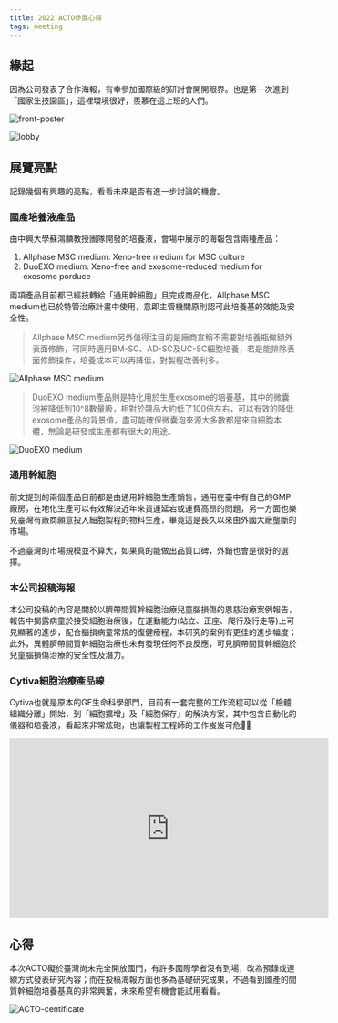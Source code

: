 ```yaml
---
title: 2022 ACTO參展心得
tags: meeting
---
```


## 緣起

因為公司發表了合作海報，有幸參加國際級的研討會開開眼界。也是第一次進到「國家生技園區」，這裡環境很好，羨慕在這上班的人們。

![front-poster](https://i.imgur.com/JbR7JW4.jpg)

![lobby](https://i.imgur.com/4fd3wtX.jpg)

## 展覽亮點

記錄幾個有興趣的亮點，看看未來是否有進一步討論的機會。

### 國產培養液產品

由中興大學蘇鴻麟教授團隊開發的培養液，會場中展示的海報包含兩種產品：

1. Allphase MSC medium: Xeno-free medium for MSC culture
2. DuoEXO medium: Xeno-free and exosome-reduced medium for exosome porduce

兩項產品目前都已經技轉給「通用幹細胞」且完成商品化，Allphase MSC medium也已於特管治療計畫中使用，意即主管機關原則認可此培養基的效能及安全性。

> Allphase MSC medium另外值得注目的是廠商宣稱不需要對培養瓶做額外表面修飾，可同時適用BM-SC、AD-SC及UC-SC細胞培養，若是能排除表面修飾操作，培養成本可以再降低，對製程改善利多。

![Allphase MSC medium](https://i.imgur.com/C68o323.jpg)

> DuoEXO medium產品則是特化用於生產exosome的培養基，其中的微囊泡被降低到10^8數量級，相對於競品大約低了100倍左右，可以有效的降低exosome產品的背景值，盡可能確保微囊泡來源大多數都是來自細胞本體，無論是研發或生產都有很大的用途。

![DuoEXO medium](https://i.imgur.com/UkWajdF.png)

### 通用幹細胞

前文提到的兩個產品目前都是由通用幹細胞生產銷售，通用在臺中有自己的GMP廠房，在地化生產可以有效解決近年來貨運延宕或運費高昂的問題，另一方面也樂見臺灣有廠商願意投入細胞製程的物料生產，畢竟這是長久以來由外國大廠壟斷的市場。

不過臺灣的市場規模並不算大，如果真的能做出品質口碑，外銷也會是很好的選擇。

### 本公司投稿海報

本公司投稿的內容是關於以臍帶間質幹細胞治療兒童腦損傷的恩慈治療案例報告，報告中揭露病童於接受細胞治療後，在運動能力(站立、正座、爬行及行走等)上可見顯著的進步，配合腦損病童常規的復健療程，本研究的案例有更佳的進步幅度；此外，異體臍帶間質幹細胞治療也未有發現任何不良反應，可見臍帶間質幹細胞於兒童腦損傷治療的安全性及潛力。

### Cytiva細胞治療產品線

Cytiva也就是原本的GE生命科學部門，目前有一套完整的工作流程可以從「檢體組織分離」開始，到「細胞擴增」及「細胞保存」的解決方案，其中包含自動化的儀器和培養液，看起來非常炫砲，也讓製程工程師的工作岌岌可危🤣🤣

<iframe width="560" height="315" src="https://www.youtube-nocookie.com/embed/LcP-52_5Ix8" title="YouTube video player" frameborder="0" allow="accelerometer; autoplay; clipboard-write; encrypted-media; gyroscope; picture-in-picture" allowfullscreen></iframe>

## 心得

本次ACTO礙於臺灣尚未完全開放國門，有許多國際學者沒有到場，改為預錄或連線方式發表研究內容；而在投稿海報方面也多為基礎研究成果，不過看到國產的間質幹細胞培養基真的非常興奮，未來希望有機會能試用看看。

![ACTO-centificate](https://i.imgur.com/YUF7zXU.png)
